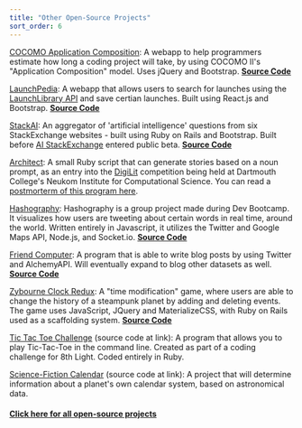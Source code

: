 ```yaml
---
title: "Other Open-Source Projects"
sort_order: 6
---
```

<p><a href="https://tra38.github.io/cocomo_application_composition/">COCOMO Application Composition</a>: A webapp to help programmers estimate how long a coding project will take, by using COCOMO II's "Application Composition" model. Uses jQuery and Bootstrap. <strong><a href="https://github.com/tra38/cocomo_application_composition">Source Code</a></strong>
<p><a href="https://tra38.github.io/LaunchPedia/">LaunchPedia</a>: A webapp that allows users to search for launches using the <a href="https://launchlibrary.net/">LaunchLibrary API</a> and save certian launches. Built using React.js and Bootstrap. <strong><a href="https://github.com/tra38/LaunchPedia">Source Code</a></strong></p>
<p><a href="http://stackai.herokuapp.com">StackAI</a>: An aggregator of 'artificial intelligence' questions from six StackExchange websites - built using Ruby on Rails and Bootstrap. Built before <a href="http://ai.stackexchange.com">AI StackExchange</a> entered public beta. <strong><a href="https://github.com/tra38/StackAI">Source Code</a></strong></p>
<p><a href="https://github.com/tra38/Architect">Architect</a>: A small Ruby script that can generate stories based on a noun prompt, as an entry into the <a href="http://bregman.dartmouth.edu/turingtests/digilit">DigiLit</a> competition being held at Dartmouth College's Neukom Institute for Computational Science. You can read a <a href="http://tra38.github.io/blog/t15-architect.html">postmorterm of this program here</a>.
<p><a href="https://hashography.herokuapp.com/">Hashography</a>: Hashography is a group project made during Dev Bootcamp. It visualizes how users are tweeting about certain words in real time, around the world. Written entirely in Javascript, it utilizes the Twitter and Google Maps API, Node.js, and Socket.io. <strong><a href="https://github.com/egarreau/hashography">Source Code</a></strong></p>
<p><a href="https://friendcomputer.herokuapp.com/">Friend Computer</a>: A program that is able to write blog posts by using Twitter and AlchemyAPI. Will eventually expand to blog other datasets as well. <strong><a href="https://github.com/tra38/FriendComputer">Source Code</a></strong></p>
<p><a href="https://zybourne-clock-redux.herokuapp.com">Zybourne Clock Redux</a>: A "time modification" game, where users are able to change the history of a steampunk planet by adding and deleting events. The game uses JavaScript, JQuery and MaterializeCSS, with Ruby on Rails used as a scaffolding system. <strong><a href="https://github.com/tra38/Zybourne-Clock-Redux">Source Code</a></strong></p>
<p><a href="https://github.com/tra38/Tic-Tac-Toe-Challenge">Tic Tac Toe Challenge</a> (source code at link): A program that allows you to play Tic-Tac-Toe in the command line. Created as part of a coding challenge for 8th Light. Coded entirely in Ruby.</p>
<p><a href="https://github.com/tra38/Science-Fiction-Calendar">Science-Fiction Calendar</a> (source code at link): A project that will determine information about a planet's own calendar system, based on astronomical data.</p>
<h4><a href="https://github.com/tra38?tab=repositories">Click here for all open-source projects</a>
